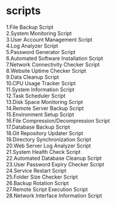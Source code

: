 # scripts
1.File Backup Script  
2.System Monitoring Script  
3.User Account Management Script  
4.Log Analyzer Script  
5.Password Generator Script  
6.Automated Software Installation Script  
7.Network Connectivity Checker Script  
8.Website Uptime Checker Script  
9.Data Cleanup Script  
10.CPU Usage Tracker Script  
11.System Information Script  
12.Task Scheduler Script  
13.Disk Space Monitoring Script  
14.Remote Server Backup Script  
15.Environment Setup Script  
16.File Compression/Decompression Script  
17.Database Backup Script  
18.Git Repository Updater Script  
19.Directory Synchronization Script  
20.Web Server Log Analyzer Script  
21.System Health Check Script  
22.Automated Database Cleanup Script  
23.User Password Expiry Checker Script  
24.Service Restart Script  
25.Folder Size Checker Script  
26.Backup Rotation Script  
27.Remote Script Execution Script  
28.Network Interface Information Script  
